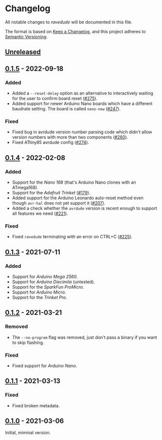 # Changelog
All notable changes to *ravedude* will be documented in this file.

The format is based on [Keep a Changelog](https://keepachangelog.com/en/1.0.0/),
and this project adheres to [Semantic Versioning](https://semver.org/spec/v2.0.0.html).

## [Unreleased]


## [0.1.5] - 2022-09-18
### Added
- Added a `--reset-delay` option as an alternative to interactively waiting
  for the user to confirm board reset ([#275]).
- Added support for newer Arduino Nano boards which have a different baudrate setting.
  The board is called `nano-new` ([#247]).

### Fixed
- Fixed bug in avrdude version number parsing code which didn't allow version
  numbers with more than two components ([#260]).
- Fixed ATtiny85 avrdude config ([#274]).

[#247]: https://github.com/Rahix/avr-hal/pull/247
[#260]: https://github.com/Rahix/avr-hal/pull/260
[#274]: https://github.com/Rahix/avr-hal/pull/274
[#275]: https://github.com/Rahix/avr-hal/pull/275


## [0.1.4] - 2022-02-08
### Added
- Support for the *Nano 168* (that's Arduino Nano clones with an ATmega168).
- Support for the *Adafruit Trinket* ([#179]).
- Added support for the Arduino Leonardo auto-reset method even though
  `avr-hal` does not yet support it ([#207]).
- Added a check whether the `avrdude` version is recent enough to support all
  features we need ([#221]).

### Fixed
- Fixed `ravedude` terminating with an error on CTRL+C ([#225]).

[#179]: https://github.com/Rahix/avr-hal/pull/179
[#207]: https://github.com/Rahix/avr-hal/pull/207
[#221]: https://github.com/Rahix/avr-hal/pull/221
[#225]: https://github.com/Rahix/avr-hal/pull/225


## [0.1.3] - 2021-07-11
### Added
- Support for *Arduino Mega 2560*.
- Support for *Arduino Diecimila* (untested).
- Support for the *SparkFun ProMicro*.
- Support for *Arduino Micro*.
- Support for the *Trinket Pro*.


## [0.1.2] - 2021-03-21
### Removed
- The `--no-program` flag was removed, just don't pass a binary if you want to
  skip flashing.

### Fixed
- Fixed support for *Arduino Nano*.


## [0.1.1] - 2021-03-13
### Fixed
- Fixed broken metadata.


## [0.1.0] - 2021-03-06
Initial, miminal version.


[Unreleased]: https://github.com/rahix/avr-hal/compare/ravedude-0.1.5...HEAD
[0.1.5]: https://github.com/rahix/avr-hal/compare/ravedude-0.1.4...ravedude-0.1.5
[0.1.4]: https://github.com/rahix/avr-hal/compare/ravedude-0.1.3...ravedude-0.1.4
[0.1.3]: https://github.com/rahix/avr-hal/compare/ravedude-0.1.2...ravedude-0.1.3
[0.1.2]: https://github.com/rahix/avr-hal/compare/ravedude-0.1.1...ravedude-0.1.2
[0.1.1]: https://github.com/rahix/avr-hal/compare/ravedude-0.1.0...ravedude-0.1.1
[0.1.0]: https://github.com/rahix/avr-hal/releases/tag/ravedude-0.1.0
